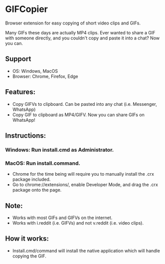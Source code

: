# GIFCopier

Browser extension for easy copying of short video clips and GIFs.

Many GIFs these days are actually MP4 clips. Ever wanted to share a GIF with someone directly, and you couldn't copy and paste it into a chat? Now you can.

## Support
- OS: Windows, MacOS
- Browser: Chrome, Firefox, Edge

## Features:
- Copy GIFVs to clipboard. Can be pasted into any chat (i.e. Messenger, WhatsApp)
- Copy GIF to clipboard as MP4/GIFV. Now you can share GIFs on WhatsApp!

## Instructions:

### Windows: Run install.cmd as Administrator.
### MacOS: Run install.command.

- Chrome for the time being will require you to manually install the .crx package included.
- Go to chrome://extensions/, enable Developer Mode, and drag the .crx package onto the page. 

## Note:
- Works with most GIFs and GIFVs on the internet.
- Works with i.reddit (i.e. GIFVs) and not v.reddit (i.e. video clips).

## How it works:
- Install.cmd/command will install the native application which will handle copying the GIF.
